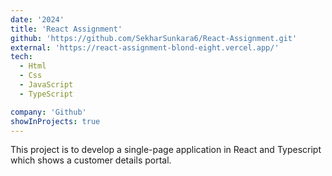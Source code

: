 ```yaml
---
date: '2024'
title: 'React Assignment'
github: 'https://github.com/SekharSunkara6/React-Assignment.git'
external: 'https://react-assignment-blond-eight.vercel.app/'
tech:
  - Html
  - Css
  - JavaScript
  - TypeScript

company: 'Github'
showInProjects: true
---
```


This project is to develop a single-page application in React and Typescript which shows a customer details portal.
